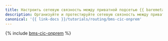 ```yaml
---
title: Настроить сетевую связность между приватной подсетью {{ baremetal-name }} и on-premises с помощью сервиса {{ interconnect-name }}
description: Организуйте и протестируйте сетевую связность между приватной подсетью {{ baremetal-full-name }} и вашей инфраструктурой с помощью сервиса выделенных соединений {{ interconnect-name }}.
canonical: '{{ link-docs }}/tutorials/routing/bms-cic-onprem'
---
```


{% include [bms-cic-onprem](../../_tutorials/routing/bms-cic-onprem.md) %}

